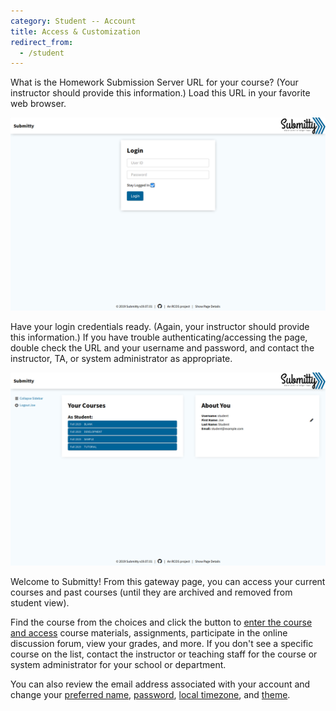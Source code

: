 ```yaml
---
category: Student -- Account
title: Access & Customization
redirect_from:
  - /student
---
```


What is the Homework Submission Server URL for your course?  (Your
instructor should provide this information.)  Load this URL in your
favorite web browser.

![](/images/Login.png)

Have your login credentials ready.  (Again, your instructor should
provide this information.)  If you have trouble
authenticating/accessing the page, double check the URL and your
username and password, and contact the instructor, TA, or system
administrator as appropriate.

![](/images/Homepage.png)

Welcome to Submitty!  From this gateway page, you can access your
current courses and past courses (until they are archived and removed
from student view).

Find the course from the choices and click the button to
[enter the course and access](/student/account/navigation)
course materials,
assignments, participate in the online discussion forum, view your
grades, and more.
If you don't see a specific course on the list, contact the instructor
or teaching staff for the course or system administrator for your
school or department.


You can also review the email address associated
with your account and change your
[preferred name](/student/account/preferred_name),
[password](/student/account/password),
[local timezone](/student/account/local_timezone), and
[theme](/student/account/theme).




